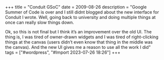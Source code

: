 +++
title = "Conduit GSoC"
date = 2009-08-26
description = "Google Summer of Code is over and I still didnt blogged about the new interface for Conduit I wrote. Well, going back to university and doing multiple things at once can really slow things down.



Ok, so this is not final but I think it’s an improvement over the old UI. The thing is, I was tired of owner-drawn widgets and I was tired of right-clicking things at the canvas (users didn’t even know that thing in the middle was the canvas). And the new UI gives me a reason to use all the work I did"
tags = ["#wordpress", "#Import 2023-07-26 18:26"]
+++

